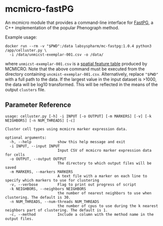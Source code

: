 # mcmicro-fastPG

An mcmicro module that provides a command-line interface for [FastPG](https://github.com/sararselitsky/FastPG), a C++ implementation of the popular Phenograph method.

Example usage:
```
docker run --rm -v "$PWD":/data labsyspharm/mc-fastpg:1.0.4 python3 /app/celluster.py \
  -i /data/unmicst-exemplar-001.csv -o /data/
```
where `unmicst-exemplar-001.csv` is a [spatial feature table](https://mcmicro.org/step-quant.html) produced by MCMICRO. Note that the above command must be executed from the directory containing `uncmist-exemplar-001.csv`. Alternatively, replace `"$PWD"` with a full path to the data. If the largest value in the input dataset is >1000, the data will be log10 transformed. This will be reflected in the means of the output `clusters` file.

## Parameter Reference

```
usage: celluster.py [-h] -i INPUT [-o OUTPUT] [-m MARKERS] [-v] [-k NEIGHBORS] [-n NUM_THREADS] [-c]

Cluster cell types using mcmicro marker expression data.

optional arguments:
  -h, --help            show this help message and exit
  -i INPUT, --input INPUT
                        Input CSV of mcmicro marker expression data for cells
  -o OUTPUT, --output OUTPUT
                        The directory to which output files will be saved
  -m MARKERS, --markers MARKERS
                        A text file with a marker on each line to specify which markers to use for clustering
  -v, --verbose         Flag to print out progress of script
  -k NEIGHBORS, --neighbors NEIGHBORS
                        the number of nearest neighbors to use when clustering. The default is 30.
  -n NUM_THREADS, --num-threads NUM_THREADS
                        the number of cpus to use during the k nearest neighbors part of clustering. The default is 1.
  -c, --method          Include a column with the method name in the output files.
```